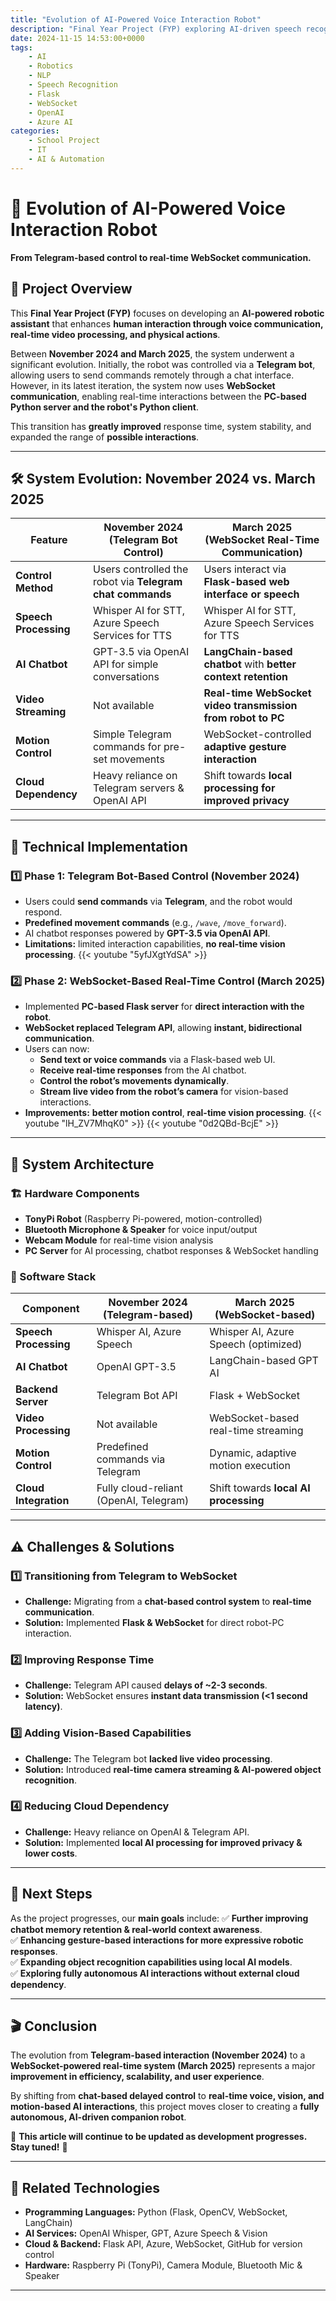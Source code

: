```yaml
---
title: "Evolution of AI-Powered Voice Interaction Robot"
description: "Final Year Project (FYP) exploring AI-driven speech recognition, real-time video analysis, and interactive robotics."
date: 2024-11-15 14:53:00+0000
tags: 
    - AI
    - Robotics
    - NLP
    - Speech Recognition
    - Flask
    - WebSocket
    - OpenAI
    - Azure AI
categories:
    - School Project
    - IT
    - AI & Automation
---
```


# 🤖 Evolution of AI-Powered Voice Interaction Robot  
**From Telegram-based control to real-time WebSocket communication.**  

## **📌 Project Overview**  
This **Final Year Project (FYP)** focuses on developing an **AI-powered robotic assistant** that enhances **human interaction through voice communication, real-time video processing, and physical actions**.  

Between **November 2024 and March 2025**, the system underwent a significant evolution. Initially, the robot was controlled via a **Telegram bot**, allowing users to send commands remotely through a chat interface. However, in its latest iteration, the system now uses **WebSocket communication**, enabling real-time interactions between the **PC-based Python server and the robot's Python client**.

This transition has **greatly improved** response time, system stability, and expanded the range of **possible interactions**.

---

## **🛠️ System Evolution: November 2024 vs. March 2025**
| **Feature** | **November 2024 (Telegram Bot Control)** | **March 2025 (WebSocket Real-Time Communication)** |
|------------|-----------------------------------|-----------------------------------|
| **Control Method** | Users controlled the robot via **Telegram chat commands** | Users interact via **Flask-based web interface or speech** |
| **Speech Processing** | Whisper AI for STT, Azure Speech Services for TTS | Whisper AI for STT, Azure Speech Services for TTS |
| **AI Chatbot** | GPT-3.5 via OpenAI API for simple conversations | **LangChain-based chatbot** with **better context retention** |
| **Video Streaming** | Not available | **Real-time WebSocket video transmission from robot to PC** |
| **Motion Control** | Simple Telegram commands for pre-set movements | WebSocket-controlled **adaptive gesture interaction** |
| **Cloud Dependency** | Heavy reliance on Telegram servers & OpenAI API | Shift towards **local processing for improved privacy** |

---

## **🔹 Technical Implementation**
### **1️⃣ Phase 1: Telegram Bot-Based Control (November 2024)**
- Users could **send commands** via **Telegram**, and the robot would respond.
- **Predefined movement commands** (e.g., `/wave`, `/move_forward`).
- AI chatbot responses powered by **GPT-3.5 via OpenAI API**.
- **Limitations:** limited interaction capabilities, **no real-time vision processing**.
{{< youtube "5yfJXgtYdSA" >}}


### **2️⃣ Phase 2: WebSocket-Based Real-Time Control (March 2025)**
- Implemented **PC-based Flask server** for **direct interaction with the robot**.
- **WebSocket replaced Telegram API**, allowing **instant, bidirectional communication**.
- Users can now:
  - **Send text or voice commands** via a Flask-based web UI.
  - **Receive real-time responses** from the AI chatbot.
  - **Control the robot’s movements dynamically**.
  - **Stream live video from the robot’s camera** for vision-based interactions.
- **Improvements:** **better motion control**, **real-time vision processing**.
{{< youtube "lH_ZV7MhqK0" >}}
{{< youtube "0d2QBd-BcjE" >}}
---

## **🔧 System Architecture**
### **🏗️ Hardware Components**
- **TonyPi Robot** (Raspberry Pi-powered, motion-controlled)
- **Bluetooth Microphone & Speaker** for voice input/output
- **Webcam Module** for real-time vision analysis
- **PC Server** for AI processing, chatbot responses & WebSocket handling

### **🔌 Software Stack**
| **Component** | **November 2024 (Telegram-based)** | **March 2025 (WebSocket-based)** |
|--------------|---------------------------|---------------------------|
| **Speech Processing** | Whisper AI, Azure Speech | Whisper AI, Azure Speech (optimized) |
| **AI Chatbot** | OpenAI GPT-3.5 | LangChain-based GPT AI |
| **Backend Server** | Telegram Bot API | Flask + WebSocket |
| **Video Processing** | Not available | WebSocket-based real-time streaming |
| **Motion Control** | Predefined commands via Telegram | Dynamic, adaptive motion execution |
| **Cloud Integration** | Fully cloud-reliant (OpenAI, Telegram) | Shift towards **local AI processing** |

---

## **⚠️ Challenges & Solutions**
### **1️⃣ Transitioning from Telegram to WebSocket**
- **Challenge:** Migrating from a **chat-based control system** to **real-time communication**.
- **Solution:** Implemented **Flask & WebSocket** for direct robot-PC interaction.

### **2️⃣ Improving Response Time**
- **Challenge:** Telegram API caused **delays of ~2-3 seconds**.
- **Solution:** WebSocket ensures **instant data transmission (<1 second latency)**.

### **3️⃣ Adding Vision-Based Capabilities**
- **Challenge:** The Telegram bot **lacked live video processing**.
- **Solution:** Introduced **real-time camera streaming & AI-powered object recognition**.

### **4️⃣ Reducing Cloud Dependency**
- **Challenge:** Heavy reliance on OpenAI & Telegram API.
- **Solution:** Implemented **local AI processing for improved privacy & lower costs**.

---

## **🚀 Next Steps**
As the project progresses, our **main goals** include:
✅ **Further improving chatbot memory retention & real-world context awareness**.  
✅ **Enhancing gesture-based interactions for more expressive robotic responses**.  
✅ **Expanding object recognition capabilities using local AI models**.  
✅ **Exploring fully autonomous AI interactions without external cloud dependency**.  

---

## **🎬 Conclusion**
The evolution from **Telegram-based interaction (November 2024)** to a **WebSocket-powered real-time system (March 2025)** represents a major **improvement in efficiency, scalability, and user experience**.  

By shifting from **chat-based delayed control** to **real-time voice, vision, and motion-based AI interactions**, this project moves closer to creating a **fully autonomous, AI-driven companion robot**.

🔗 **This article will continue to be updated as development progresses. Stay tuned!** 🚀  

---

## **🔗 Related Technologies**
- **Programming Languages:** Python (Flask, OpenCV, WebSocket, LangChain)
- **AI Services:** OpenAI Whisper, GPT, Azure Speech & Vision
- **Cloud & Backend:** Flask API, Azure, WebSocket, GitHub for version control
- **Hardware:** Raspberry Pi (TonyPi), Camera Module, Bluetooth Mic & Speaker

---
